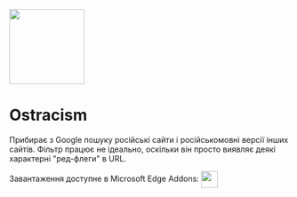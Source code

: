 <img src="https://github.com/user-attachments/assets/974ecfaf-71e4-4a3e-8e4a-08e7884bb965" width="135">

# Ostracism
Прибирає з Google пошуку російські сайти і російськомовні версії інших сайтів.
Фільтр працює не ідеально, оскільки він просто виявляє деякі характерні "ред-флеги" в URL.

Завантаження доступне в Microsoft Edge Addons: <a href="https://microsoftedge.microsoft.com/addons/detail/остракізм/fplkgdbbkkkbmfkbgeaooplafhdjnfkl">
    <img src="https://upload.wikimedia.org/wikipedia/commons/9/98/Microsoft_Edge_logo_%282019%29.svg" width="30" style="vertical-align: middle;">
</a>

